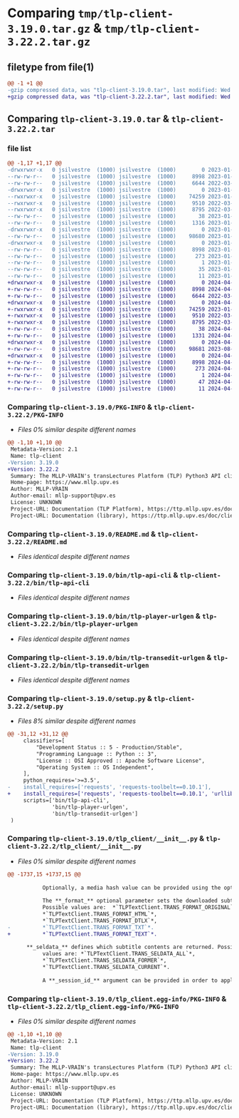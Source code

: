 # Comparing `tmp/tlp-client-3.19.0.tar.gz` & `tmp/tlp-client-3.22.2.tar.gz`

## filetype from file(1)

```diff
@@ -1 +1 @@
-gzip compressed data, was "tlp-client-3.19.0.tar", last modified: Wed Jan 18 13:00:59 2023, max compression
+gzip compressed data, was "tlp-client-3.22.2.tar", last modified: Wed Apr 17 22:54:02 2024, max compression
```

## Comparing `tlp-client-3.19.0.tar` & `tlp-client-3.22.2.tar`

### file list

```diff
@@ -1,17 +1,17 @@
-drwxrwxr-x   0 jsilvestre  (1000) jsilvestre  (1000)        0 2023-01-18 13:00:59.588474 tlp-client-3.19.0/
--rw-rw-r--   0 jsilvestre  (1000) jsilvestre  (1000)     8998 2023-01-18 13:00:59.588474 tlp-client-3.19.0/PKG-INFO
--rw-rw-r--   0 jsilvestre  (1000) jsilvestre  (1000)     6644 2022-03-04 10:01:51.000000 tlp-client-3.19.0/README.md
-drwxrwxr-x   0 jsilvestre  (1000) jsilvestre  (1000)        0 2023-01-18 13:00:59.588474 tlp-client-3.19.0/bin/
--rwxrwxr-x   0 jsilvestre  (1000) jsilvestre  (1000)    74259 2023-01-18 12:46:03.000000 tlp-client-3.19.0/bin/tlp-api-cli
--rwxrwxr-x   0 jsilvestre  (1000) jsilvestre  (1000)     9510 2022-03-04 10:01:51.000000 tlp-client-3.19.0/bin/tlp-player-urlgen
--rwxrwxr-x   0 jsilvestre  (1000) jsilvestre  (1000)     8795 2022-03-04 10:01:51.000000 tlp-client-3.19.0/bin/tlp-transedit-urlgen
--rw-rw-r--   0 jsilvestre  (1000) jsilvestre  (1000)       38 2023-01-18 13:00:59.588474 tlp-client-3.19.0/setup.cfg
--rw-rw-r--   0 jsilvestre  (1000) jsilvestre  (1000)     1316 2023-01-18 12:46:03.000000 tlp-client-3.19.0/setup.py
-drwxrwxr-x   0 jsilvestre  (1000) jsilvestre  (1000)        0 2023-01-18 13:00:59.588474 tlp-client-3.19.0/tlp_client/
--rw-rw-r--   0 jsilvestre  (1000) jsilvestre  (1000)    98680 2023-01-18 12:46:03.000000 tlp-client-3.19.0/tlp_client/__init__.py
-drwxrwxr-x   0 jsilvestre  (1000) jsilvestre  (1000)        0 2023-01-18 13:00:59.588474 tlp-client-3.19.0/tlp_client.egg-info/
--rw-rw-r--   0 jsilvestre  (1000) jsilvestre  (1000)     8998 2023-01-18 13:00:59.000000 tlp-client-3.19.0/tlp_client.egg-info/PKG-INFO
--rw-rw-r--   0 jsilvestre  (1000) jsilvestre  (1000)      273 2023-01-18 13:00:59.000000 tlp-client-3.19.0/tlp_client.egg-info/SOURCES.txt
--rw-rw-r--   0 jsilvestre  (1000) jsilvestre  (1000)        1 2023-01-18 13:00:59.000000 tlp-client-3.19.0/tlp_client.egg-info/dependency_links.txt
--rw-rw-r--   0 jsilvestre  (1000) jsilvestre  (1000)       35 2023-01-18 13:00:59.000000 tlp-client-3.19.0/tlp_client.egg-info/requires.txt
--rw-rw-r--   0 jsilvestre  (1000) jsilvestre  (1000)       11 2023-01-18 13:00:59.000000 tlp-client-3.19.0/tlp_client.egg-info/top_level.txt
+drwxrwxr-x   0 jsilvestre  (1000) jsilvestre  (1000)        0 2024-04-17 22:54:02.709775 tlp-client-3.22.2/
+-rw-rw-r--   0 jsilvestre  (1000) jsilvestre  (1000)     8998 2024-04-17 22:54:02.709775 tlp-client-3.22.2/PKG-INFO
+-rw-rw-r--   0 jsilvestre  (1000) jsilvestre  (1000)     6644 2022-03-04 10:01:51.000000 tlp-client-3.22.2/README.md
+drwxrwxr-x   0 jsilvestre  (1000) jsilvestre  (1000)        0 2024-04-17 22:54:02.705774 tlp-client-3.22.2/bin/
+-rwxrwxr-x   0 jsilvestre  (1000) jsilvestre  (1000)    74259 2023-01-18 13:02:44.000000 tlp-client-3.22.2/bin/tlp-api-cli
+-rwxrwxr-x   0 jsilvestre  (1000) jsilvestre  (1000)     9510 2022-03-04 10:01:51.000000 tlp-client-3.22.2/bin/tlp-player-urlgen
+-rwxrwxr-x   0 jsilvestre  (1000) jsilvestre  (1000)     8795 2022-03-04 10:01:51.000000 tlp-client-3.22.2/bin/tlp-transedit-urlgen
+-rw-rw-r--   0 jsilvestre  (1000) jsilvestre  (1000)       38 2024-04-17 22:54:02.709775 tlp-client-3.22.2/setup.cfg
+-rw-rw-r--   0 jsilvestre  (1000) jsilvestre  (1000)     1331 2024-04-17 22:43:02.000000 tlp-client-3.22.2/setup.py
+drwxrwxr-x   0 jsilvestre  (1000) jsilvestre  (1000)        0 2024-04-17 22:54:02.705774 tlp-client-3.22.2/tlp_client/
+-rw-rw-r--   0 jsilvestre  (1000) jsilvestre  (1000)    98681 2023-08-04 10:01:00.000000 tlp-client-3.22.2/tlp_client/__init__.py
+drwxrwxr-x   0 jsilvestre  (1000) jsilvestre  (1000)        0 2024-04-17 22:54:02.709775 tlp-client-3.22.2/tlp_client.egg-info/
+-rw-rw-r--   0 jsilvestre  (1000) jsilvestre  (1000)     8998 2024-04-17 22:54:02.000000 tlp-client-3.22.2/tlp_client.egg-info/PKG-INFO
+-rw-rw-r--   0 jsilvestre  (1000) jsilvestre  (1000)      273 2024-04-17 22:54:02.000000 tlp-client-3.22.2/tlp_client.egg-info/SOURCES.txt
+-rw-rw-r--   0 jsilvestre  (1000) jsilvestre  (1000)        1 2024-04-17 22:54:02.000000 tlp-client-3.22.2/tlp_client.egg-info/dependency_links.txt
+-rw-rw-r--   0 jsilvestre  (1000) jsilvestre  (1000)       47 2024-04-17 22:54:02.000000 tlp-client-3.22.2/tlp_client.egg-info/requires.txt
+-rw-rw-r--   0 jsilvestre  (1000) jsilvestre  (1000)       11 2024-04-17 22:54:02.000000 tlp-client-3.22.2/tlp_client.egg-info/top_level.txt
```

### Comparing `tlp-client-3.19.0/PKG-INFO` & `tlp-client-3.22.2/PKG-INFO`

 * *Files 0% similar despite different names*

```diff
@@ -1,10 +1,10 @@
 Metadata-Version: 2.1
 Name: tlp-client
-Version: 3.19.0
+Version: 3.22.2
 Summary: The MLLP-VRAIN's transLectures Platform (TLP) Python3 API client library and tools
 Home-page: https://www.mllp.upv.es
 Author: MLLP-VRAIN
 Author-email: mllp-support@upv.es
 License: UNKNOWN
 Project-URL: Documentation (TLP Platform), https://ttp.mllp.upv.es/doc
 Project-URL: Documentation (library), https://ttp.mllp.upv.es/doc/clients/python3
```

### Comparing `tlp-client-3.19.0/README.md` & `tlp-client-3.22.2/README.md`

 * *Files identical despite different names*

### Comparing `tlp-client-3.19.0/bin/tlp-api-cli` & `tlp-client-3.22.2/bin/tlp-api-cli`

 * *Files identical despite different names*

### Comparing `tlp-client-3.19.0/bin/tlp-player-urlgen` & `tlp-client-3.22.2/bin/tlp-player-urlgen`

 * *Files identical despite different names*

### Comparing `tlp-client-3.19.0/bin/tlp-transedit-urlgen` & `tlp-client-3.22.2/bin/tlp-transedit-urlgen`

 * *Files identical despite different names*

### Comparing `tlp-client-3.19.0/setup.py` & `tlp-client-3.22.2/setup.py`

 * *Files 8% similar despite different names*

```diff
@@ -31,12 +31,12 @@
     classifiers=[
         "Development Status :: 5 - Production/Stable",
         "Programming Language :: Python :: 3",
         "License :: OSI Approved :: Apache Software License",
         "Operating System :: OS Independent",
     ],
     python_requires='>=3.5',
-    install_requires=['requests', 'requests-toolbelt==0.10.1'],
+    install_requires=['requests', 'requests-toolbelt==0.10.1', 'urllib3<2.0'],
     scripts=['bin/tlp-api-cli',
              'bin/tlp-player-urlgen',
              'bin/tlp-transedit-urlgen']
 )
```

### Comparing `tlp-client-3.19.0/tlp_client/__init__.py` & `tlp-client-3.22.2/tlp_client/__init__.py`

 * *Files 0% similar despite different names*

```diff
@@ -1737,15 +1737,15 @@
 
           Optionally, a media hash value can be provided using the optional **_vhash_** parameter.
 
           The **_format_** optional parameter sets the downloaded subtitles format.
           Possible values are:  *`TLPTextClient.TRANS_FORMAT_ORIGINAL`*, 
           *`TLPTextClient.TRANS_FORMAT_HTML`*,
           *`TLPTextClient.TRANS_FORMAT_DTLX`*,
-          *`TLPTextClient.TRANS_FORMAT_TXT`*.
+          *`TLPTextClient.TRANS_FORMAT_TEXT`*.
 
 	  **_seldata_** defines which subtitle contents are returned. Possible
           values are: *`TLPTextClient.TRANS_SELDATA_ALL`*,
           *`TLPTextClient.TRANS_SELDATA_FORMER`*,
           *`TLPTextClient.TRANS_SELDATA_CURRENT`*.
 
           A **_session_id_** argument can be provided in order to apply subtitle modifications made under the given edit session ID to the subtitles file.
```

### Comparing `tlp-client-3.19.0/tlp_client.egg-info/PKG-INFO` & `tlp-client-3.22.2/tlp_client.egg-info/PKG-INFO`

 * *Files 0% similar despite different names*

```diff
@@ -1,10 +1,10 @@
 Metadata-Version: 2.1
 Name: tlp-client
-Version: 3.19.0
+Version: 3.22.2
 Summary: The MLLP-VRAIN's transLectures Platform (TLP) Python3 API client library and tools
 Home-page: https://www.mllp.upv.es
 Author: MLLP-VRAIN
 Author-email: mllp-support@upv.es
 License: UNKNOWN
 Project-URL: Documentation (TLP Platform), https://ttp.mllp.upv.es/doc
 Project-URL: Documentation (library), https://ttp.mllp.upv.es/doc/clients/python3
```

